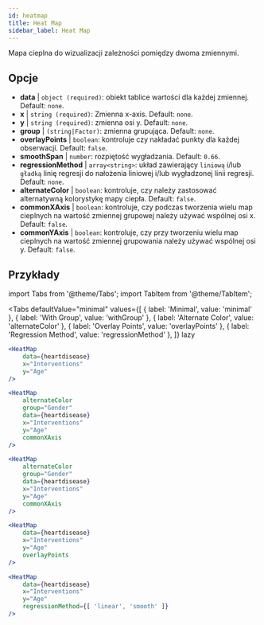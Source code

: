 ```yaml
---
id: heatmap
title: Heat Map
sidebar_label: Heat Map
---
```


Mapa cieplna do wizualizacji zależności pomiędzy dwoma zmiennymi.

## Opcje

* __data__ | `object (required)`: obiekt tablice wartości dla każdej zmiennej. Default: `none`.
* __x__ | `string (required)`: Zmienna x-axis. Default: `none`.
* __y__ | `string (required)`: zmienna osi y. Default: `none`.
* __group__ | `(string|Factor)`: zmienna grupująca. Default: `none`.
* __overlayPoints__ | `boolean`: kontroluje czy nakładać punkty dla każdej obserwacji. Default: `false`.
* __smoothSpan__ | `number`: rozpiętość wygładzania. Default: `0.66`.
* __regressionMethod__ | `array<string>`: układ zawierający `liniową` i/lub `gładką` linię regresji do nałożenia liniowej i/lub wygładzonej linii regresji. Default: `none`.
* __alternateColor__ | `boolean`: kontroluje, czy należy zastosować alternatywną kolorystykę mapy ciepła. Default: `false`.
* __commonXAxis__ | `boolean`: kontroluje, czy podczas tworzenia wielu map cieplnych na wartość zmiennej grupowej należy używać wspólnej osi x. Default: `false`.
* __commonYAxis__ | `boolean`: kontroluje, czy przy tworzeniu wielu map cieplnych na wartość zmiennej grupowania należy używać wspólnej osi y. Default: `false`.


## Przykłady

import Tabs from '@theme/Tabs';
import TabItem from '@theme/TabItem';

<Tabs
    defaultValue="minimal"
    values={[
        { label: 'Minimal', value: 'minimal' },
        { label: 'With Group', value: 'withGroup' },
        { label: 'Alternate Color', value: 'alternateColor' },
        { label: 'Overlay Points', value: 'overlayPoints' },
        { label: 'Regression Method', value: 'regressionMethod' },
    ]}
    lazy
>



<TabItem value="minimal">

```jsx live
<HeatMap 
    data={heartdisease} 
    x="Interventions"
    y="Age"
/>
```

</TabItem>


<TabItem value="withGroup">

```jsx live
<HeatMap 
    alternateColor
    group="Gender"
    data={heartdisease} 
    x="Interventions"
    y="Age"
    commonXAxis
/>
```

</TabItem>

<TabItem value="alternateColor">

```jsx live
<HeatMap 
    alternateColor
    group="Gender"
    data={heartdisease} 
    x="Interventions"
    y="Age"
    commonXAxis
/>
```

</TabItem>

<TabItem value="overlayPoints">

```jsx live
<HeatMap 
    data={heartdisease} 
    x="Interventions"
    y="Age"
    overlayPoints 
/>
```

</TabItem>


<TabItem value="regressionMethod">

```jsx live
<HeatMap 
    data={heartdisease} 
    x="Interventions"
    y="Age"
    regressionMethod={[ 'linear', 'smooth' ]} 
/>
```

</TabItem>

</Tabs>
